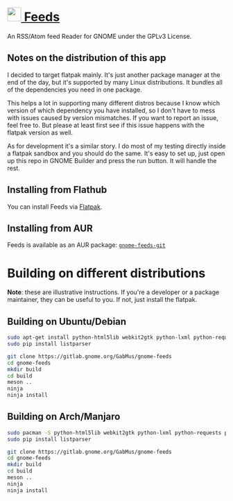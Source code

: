 # <a href="https://gabmus.gitlab.io/gnome-feeds"><img height="32" src="https://gitlab.com/gabmus/gnome-feeds/raw/master/data/icons/org.gabmus.gnome-feeds.svg" /> Feeds</a>

An RSS/Atom feed Reader for GNOME under the GPLv3 License.

## Notes on the distribution of this app

I decided to target flatpak mainly. It's just another package manager at the end of the day, but
it's supported by many Linux distributions. It bundles all of the dependencies you need in one
package.

This helps a lot in supporting many different distros because I know which version of which
dependency you have installed, so I don't have to mess with issues caused by version mismatches.
If you want to report an issue, feel free to. But please at least first see if this issue happens
with the flatpak version as well.

As for development it's a similar story. I do most of my testing directly inside a flatpak sandbox
and you should do the same. It's easy to set up, just open up this repo in GNOME Builder and press
the run button. It will handle the rest.

## Installing from Flathub

You can install Feeds via [Flatpak](https://flathub.org/apps/details/org.gabmus.gnome-feeds).

## Installing from AUR

Feeds is available as an AUR package: [`gnome-feeds-git`](https://aur.archlinux.org/packages/gnome-feeds-git/)

# Building on different distributions

**Note**: these are illustrative instructions. If you're a developer or a package maintainer, they
can be useful to you. If not, just install the flatpak.

## Building on Ubuntu/Debian

```bash
sudo apt-get install python-html5lib webkit2gtk python-lxml python-requests
sudo pip install listparser 

git clone https://gitlab.gnome.org/GabMus/gnome-feeds
cd gnome-feeds
mkdir build
cd build
meson ..
ninja
ninja install
```

## Building on Arch/Manjaro

```bash
sudo pacman -S python-html5lib webkit2gtk python-lxml python-requests python-pip python-gobject python-feedparser
sudo pip install listparser 

git clone https://gitlab.gnome.org/GabMus/gnome-feeds
cd gnome-feeds
mkdir build
cd build
meson ..
ninja
ninja install
```
